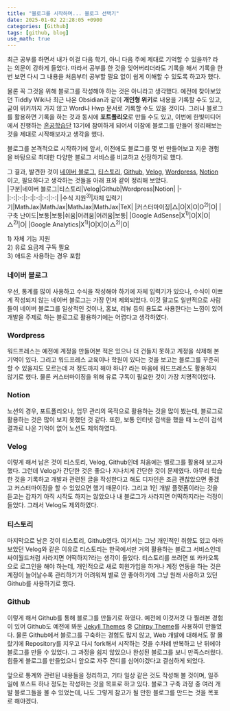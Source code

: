 ```yaml
---
title: "블로그를 시작하며... 블로그 선택기"
date: 2025-01-02 22:28:05 +0900
categories: [Github]
tags: [github, blog]
use_math: true
---
```


최근 공부를 하면서 내가 이걸 다음 학기, 아니 다음 주에 제대로 기억할 수 있을까? 라는 의문이 강하게 들었다. 따라서 공부를 한 것을 잊어버리더라도 기록을 해서 기록을 한번 보면 다시 그 내용을 처음부터 공부할 필요 없이 쉽게 이해할 수 있도록 하고자 했다.

물론 꼭 그것을 위해 블로그를 작성해야 하는 것은 아니라고 생각했다. 예전에 찾아보았던 Tiddly Wiki나 최근 나온 Obsidian과 같이 **개인형 위키**로 내용을 기록할 수도 있고, 굳이 위키까지 가지 않고 Word나 Hwp 문서로 기록할 수도 있을 것이다. 그러나 블로그를 활용하면 기록을 하는 것과 동시에 **포트폴리오**로 만들 수도 있고, 이번에 한빛미디어에서 진행하는 [혼공학습단](https://hongong.hanbit.co.kr/) 13기에 참여하게 되어서 이참에 블로그를 만들어 정리해보는 것을 제대로 시작해보자고 생각을 했다.

블로그를 본격적으로 시작하기에 앞서, 이전에도 블로그를 몇 번 만들어보고 지운 경험을 바탕으로 최대한 다양한 블로그 서비스를 비교하고 선정하기로 했다.

그 결과, 발견한 것이 [네이버 블로그](https://blog.naver.com), [티스토리](https://www.tistory.com), [Github](https://github.com), [Velog](https://velog.io), [Wordpress](https://wordpress.com), [Notion](https://www.notion.com)이고, 필요하다고 생각하는 것들을 아래 표와 같이 정리해 보았다.  
|구분|네이버 블로그|티스토리|Velog|Github|Wordpress|Notion|
|-|:-:|:-:|:-:|:-:|:-:|:-:|
|수식 지원<sup>3)</sup>|자체 입력기기|MathJax|MathJax|MathJax|MathJax|TeX|
|커스터마이징|△|O|X|O|O<sup>2)</sup>|O|
|구축 난이도|보통|보통|쉬움|어려움|어려움|보통|
|Google AdSense|X<sup>1)</sup>|O|X|O|△<sup>2)</sup>|O|
|Google Analytics|X<sup>1)</sup>|O|X|O|△<sup>2)</sup>|O|

1\) 자체 기능 지원  
2\) 유료 요금제 구독 필요  
3\) 애드온 사용하는 경우 포함

### 네이버 블로그  
우선, 통계를 많이 사용하고 수식을 작성해야 하기에 자체 입력기가 있으나, 수식이 이쁘게 작성되지 않는 네이버 블로그는 가장 먼저 제외되었다. 이것 말고도 일반적으로 사람들이 네이버 블로그를 일상적인 것이나, 홍보, 리뷰 등의 용도로 사용한다는 느낌이 있어 개발을 주제로 하는 블로그로 활용하기에는 어렵다고 생각하였다.

### Wordpress
워드프레스는 예전에 계정을 만들어본 적은 있으나 더 건들지 못하고 계정을 삭제해 본 기억이 있다. 그리고 워드프레스 교육이나 학원이 있다는 것을 보고는 블로그를 꾸준히 할 수 있을지도 모르는데 저 정도까지 해야 하나? 라는 마음에 워드프레스도 활용하지 않기로 했다. 물론 커스터마이징을 위해 유료 구독이 필요한 것이 가장 치명적이었다.

### Notion
노션의 경우, 포트폴리오나, 업무 관리의 목적으로 활용하는 것을 많이 봤는데, 블로그로 활용하는 것은 많이 보지 못했던 것 같다. 또한, 보통 인터넷 검색을 했을 때 노션이 검색 결과로 나온 기억이 없어 노션도 제외하였다.

### Velog
이렇게 해서 남은 것이 티스토리, Velog, Github인데 처음에는 벨로그를 활용해 보고자 했다. 그런데 Velog가 간단한 것은 좋으나 지나치게 간단한 것이 문제였다. 아무리 학습한 것을 기록하고 개발과 관련된 글을 작성한다고 해도 디자인은 조금 괜찮았으면 좋겠고 커스터마이징을 할 수 있었으면 했기 때문이다. 그리고 1인 개발 플랫폼이라는 것을 듣고는 갑자기 아직 시작도 하지는 않았으나 내 블로그가 사라지면 어떡하지라는 걱정이 들었다. 그래서 Velog도 제외하였다.

### 티스토리
마지막으로 남은 것이 티스토리, Github였다. 여기서는 그냥 개인적인 취향도 있고 아까 보았던 Velog와 같은 이유로 티스토리는 한국에서만 거의 활용하는 블로그 서비스인데 싸이월드처럼 사라지면 어떡하지?라는 생각이 들었다. 티스토리를 쓰려면 또 카카오톡으로 로그인을 해야 하는데, 개인적으로 새로 회원가입을 하거나 계정 연동을 하는 것은 계정이 늘어날수록 관리하기가 어려워져 별로 안 좋아하기에 그냥 원래 사용하고 있던 Github를 사용하기로 했다.

### Github
이렇게 해서 Github를 통해 블로그를 만들기로 하였다. 예전에 이것저것 다 찔러본 경험이 있어 Github도 예전에 봐둔 [Jekyll Themes](http://jekyllthemes.org) 중 [Chirpy Theme](https://github.com/cotes2020/jekyll-theme-chirpy)를 사용하여 만들었다. 물론 Github에서 블로그를 구축하는 경험도 많지 않고, Web 개발에 대해서도 잘 몰랐기에 Repository를 지우고 다시 fork해서 시작하는 것을 수차례 반복하고 난 뒤에야 블로그를 만들 수 있었다. 그 과정을 쉽지 않았으나 완성된 블로그를 보니 만족스러웠다. 힘들게 블로그를 만들었으니 앞으로 자주 잔디를 심어야겠다고 결심하게 되었다.

앞으로 통계와 관련된 내용들을 정리하고, 기타 일상 같은 것도 작성해 볼 것이며, 일주일에 포스트 하나 정도는 작성하는 것을 목표로 하고 있다. 블로그 구축 과정 중 여러 개발 블로그들을 볼 수 있었는데, 나도 그렇게 참고가 될 만한 블로그를 만드는 것을 목표로 해야겠다.